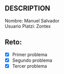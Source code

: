 ## DESCRIPTION

Nombre: Manuel Salvador  
Usuario Platzi: Zontex

## Reto:

- [x] Primer problema
- [x] Segundo problema
- [x] Tercer problema
